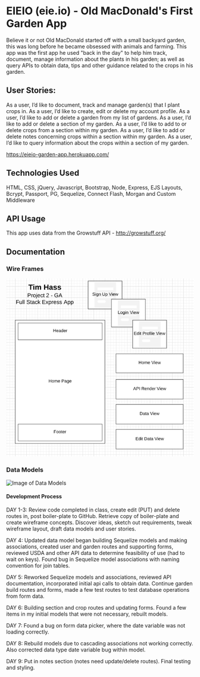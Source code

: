 # EIEIO (eie.io) - Old MacDonald's First Garden App

Believe it or not Old MacDonald started off with a small backyard garden, this was long before he became
obsessed with animals and farming.  This app was the first app he used "back in the day" to help
him track, document, manage information about the plants in his garden; as well as query APIs to
obtain data, tips and other guidance related to the crops in his garden.

## User Stories:
As a user, I’d like to document, track and manage garden(s) that I plant crops in.
As a user, I’d like to create, edit or delete my account profile.
As a user, I’d like to add or delete a garden from my list of gardens.
As a user, I’d like to add or delete a section of my garden.
As a user, I’d like to add to or delete crops from a section within my garden.
As a user, I’d like to add or delete notes concerning crops within a section within my garden.
As a user, I’d like to query information about the crops within a section of my garden.

https://eieio-garden-app.herokuapp.com/

## Technologies Used
HTML, CSS, jQuery, Javascript, Bootstrap,
Node, Express, EJS Layouts, Bcrypt, Passport,
PG, Sequelize, Connect Flash, Morgan and Custom Middleware

## API Usage
This app uses data from the Growstuff API - http://growstuff.org/

## Documentation

### Wire Frames
![Image of Wireframes](/readme_images/inital-wireframes-project-2.png)

### Data Models
![Image of Data Models](https://github.com/Tim-Hass-GA/eie.io_project_2/readme_images/data-model-project-2.png)

#### Development Process
DAY 1-3: Review code completed in class, create edit (PUT) and delete routes in, post boiler-plate to GitHub. Retrieve copy of boiler-plate and create wireframe concepts.  Discover ideas, sketch out requirements, tweak wireframe layout, draft data models and user stories.

DAY 4: Updated data model began building Sequelize models and making associations, created user and garden routes and supporting forms, reviewed USDA and other API data to determine feasibility of use (had to wait on keys). Found bug in Sequelize model associations with naming convention for join tables.

DAY 5: Reworked Sequelize models and associations, reviewed API documentation, incorporated initial api calls to obtain data.  Continue garden build routes and forms, made a few test routes to test database operations from form data.

DAY 6: Building section and crop routes and updating forms.  Found a few items in my initial models that were not necessary, rebuilt models.

DAY 7: Found a bug on form data picker, where the date variable was not loading correctly.

DAY 8: Rebuild models due to cascading associations not working correctly. Also corrected data type date variable bug within model.

DAY 9: Put in notes section (notes need update/delete routes).  Final testing and styling.
